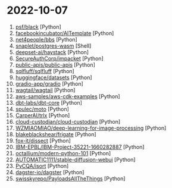 # 2022-10-07

1. [psf/black](https://github.com/psf/black "The uncompromising Python code formatter") [Python]
2. [facebookincubator/AITemplate](https://github.com/facebookincubator/AITemplate "AITemplate is a Python framework which renders neural network into high performance CUDA/HIP C++ code. Specialized for FP16 TensorCore (NVIDIA GPU) and MatrixCore (AMD GPU) inference.") [Python]
3. [net4people/bbs](https://github.com/net4people/bbs "Forum for discussing Internet censorship circumvention") [Python]
4. [snaplet/postgres-wasm](https://github.com/snaplet/postgres-wasm "A PostgresQL server running in your browser") [Shell]
5. [deepset-ai/haystack](https://github.com/deepset-ai/haystack "🔍 Haystack is an open source NLP framework that leverages pre-trained Transformer models. It enables developers to quickly implement production-ready semantic search, question answering, summarization and document ranking for a wide range of NLP applications.") [Python]
6. [SecureAuthCorp/impacket](https://github.com/SecureAuthCorp/impacket "Impacket is a collection of Python classes for working with network protocols.") [Python]
7. [public-apis/public-apis](https://github.com/public-apis/public-apis "A collective list of free APIs") [Python]
8. [sqlfluff/sqlfluff](https://github.com/sqlfluff/sqlfluff "A SQL linter and auto-formatter for Humans") [Python]
9. [huggingface/datasets](https://github.com/huggingface/datasets "🤗 The largest hub of ready-to-use datasets for ML models with fast, easy-to-use and efficient data manipulation tools") [Python]
10. [gradio-app/gradio](https://github.com/gradio-app/gradio "Create UIs for your machine learning model in Python in 3 minutes") [Python]
11. [wagtail/wagtail](https://github.com/wagtail/wagtail "A Django content management system focused on flexibility and user experience") [Python]
12. [aws-samples/aws-cdk-examples](https://github.com/aws-samples/aws-cdk-examples "Example projects using the AWS CDK") [Python]
13. [dbt-labs/dbt-core](https://github.com/dbt-labs/dbt-core "dbt enables data analysts and engineers to transform their data using the same practices that software engineers use to build applications.") [Python]
14. [spulec/moto](https://github.com/spulec/moto "A library that allows you to easily mock out tests based on AWS infrastructure.") [Python]
15. [CarperAI/trlx](https://github.com/CarperAI/trlx "A repo for distributed training of language models with Reinforcement Learning via Human Feedback (RLHF)") [Python]
16. [cloud-custodian/cloud-custodian](https://github.com/cloud-custodian/cloud-custodian "Rules engine for cloud security, cost optimization, and governance, DSL in yaml for policies to query, filter, and take actions on resources") [Python]
17. [WZMIAOMIAO/deep-learning-for-image-processing](https://github.com/WZMIAOMIAO/deep-learning-for-image-processing "deep learning for image processing including classification and object-detection etc.") [Python]
18. [blakeblackshear/frigate](https://github.com/blakeblackshear/frigate "NVR with realtime local object detection for IP cameras") [Python]
19. [fox-it/dissect](https://github.com/fox-it/dissect "This project is a meta package, it will install all other Dissect modules with the right combination of versions.") [Python]
20. [IBM-EPBL/IBM-Project-35221-1660282887](https://github.com/IBM-EPBL/IBM-Project-35221-1660282887 "Smart Waste Management System For Metropolitan Cities") [Python]
21. [octallium/modern-python-101](https://github.com/octallium/modern-python-101 "Modern Python 101 - Thinking In Types") [Python]
22. [AUTOMATIC1111/stable-diffusion-webui](https://github.com/AUTOMATIC1111/stable-diffusion-webui "Stable Diffusion web UI") [Python]
23. [PyCQA/isort](https://github.com/PyCQA/isort "A Python utility / library to sort imports.") [Python]
24. [dagster-io/dagster](https://github.com/dagster-io/dagster "An orchestration platform for the development, production, and observation of data assets.") [Python]
25. [swisskyrepo/PayloadsAllTheThings](https://github.com/swisskyrepo/PayloadsAllTheThings "A list of useful payloads and bypass for Web Application Security and Pentest/CTF") [Python]
